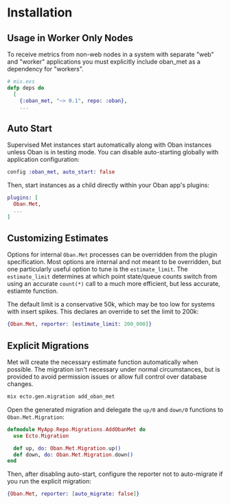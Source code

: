 # Installation

## Usage in Worker Only Nodes

To receive metrics from non-web nodes in a system with separate "web" and "worker" applications you must explicitly include oban_met as a dependency for "workers".

```elixir
# mix.exs
defp deps do
  [
    {:oban_met, "~> 0.1", repo: :oban},
    ...
```

## Auto Start

Supervised Met instances start automatically along with Oban instances unless Oban is in testing
mode. You can disable auto-starting globally with application configuration:

```elixir
config :oban_met, auto_start: false
```

Then, start instances as a child directly within your Oban app's plugins:

```elixir
plugins: [
  Oban.Met,
  ...
]
```

## Customizing Estimates

Options for internal `Oban.Met` processes can be overridden from the plugin specification. Most
options are internal and not meant to be overridden, but one particularly useful option to tune is
the `estimate_limit`. The `estimate_limit` determines at which point state/queue counts switch
from using an accurate `count(*)` call to a much more efficient, but less accurate, estiamte
function.

The default limit is a conservative 50k, which may be too low for systems with insert spikes. This
declares an override to set the limit to 200k:

```elixir
{Oban.Met, reporter: [estimate_limit: 200_000]}
```

## Explicit Migrations

Met will create the necessary estimate function automatically when possible. The migration isn't
necessary under normal circumstances, but is provided to avoid permission issues or allow full
control over database changes.

```bash
mix ecto.gen.migration add_oban_met
```

Open the generated migration and delegate the `up/0` and `down/0` functions to
`Oban.Met.Migration`:

```elixir
defmodule MyApp.Repo.Migrations.AddObanMet do
  use Ecto.Migration

  def up, do: Oban.Met.Migration.up()
  def down, do: Oban.Met.Migration.down()
end
```

Then, after disabling auto-start, configure the reporter not to auto-migrate if you run the
explicit migration:

```elixir
{Oban.Met, reporter: [auto_migrate: false]}
```
